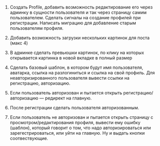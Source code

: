 1. Создать Profile, добавить возможность редактирование его через админку в сущности пользователя и так через страницу самим пользователем. Сделать сигналы на создание профилей при регистрации. Написать миграцию для добавление старым пользователям профиля.

2. Добавить возможность загрузки нескольких картинок для поста (макс 4)

3. В админке сделать превьюшки картинок, по клику на которых открывается картинка в новой вкладке в полный размер

4. Сделать базовый шаблон, в котором будут имя пользователя, аватарка, ссылка на разлогиниться и ссылка на свой профиль. Для неавторизированного пользователя вывести ссылки на регистрацию, авторизацию.

5. Если пользователь авторизован и пытается открыть регистрацию/авторизацию — редирект на главную.

6. После регистрации сделать пользователя авторизованным.

7. Если пользователь не авторизован и пытается открыть страницу с просмотром/редактирования профиля, вывести ему ошибку (шаблон), который говорит о том, что надо авторизироваться или зарегестрироваться, или уйти на главную. Ну и выдать кнопки соотвествующие.
